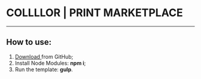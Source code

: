 <h1>COLLLLOR | PRINT MARKETPLACE</h1>
<hr>
<h2>How to use:</h2>

<ol>
	<li><a href="javascript:void(0);">Download </a>from GitHub;</li>
	<li>Install Node Modules: <strong>npm i</strong>;</li>
	<li>Run the template: <strong>gulp</strong>.</li>
</ol>






